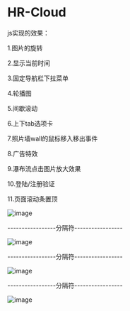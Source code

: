 # HR-Cloud

js实现的效果：

1.图片的旋转

2.显示当前时间

3.固定导航栏下拉菜单

4.轮播图

5.间歇滚动

6.上下tab选项卡

7.照片墙wall的鼠标移入移出事件

8.广告特效

9.瀑布流点击图片放大效果

10.登陆/注册验证

11.页面滚动条置顶

![image](https://github.com/AmShadows/HR-Cloud/blob/master/screen/1.jpg)

-----------------分隔符-----------------

![image](https://github.com/AmShadows/HR-Cloud/blob/master/screen/2.jpg)

-----------------分隔符-----------------

![image](https://github.com/AmShadows/HR-Cloud/blob/master/screen/1531623677(1).jpg)

-----------------分隔符-----------------

![image](https://github.com/AmShadows/HR-Cloud/blob/master/screen/4.jpg)
